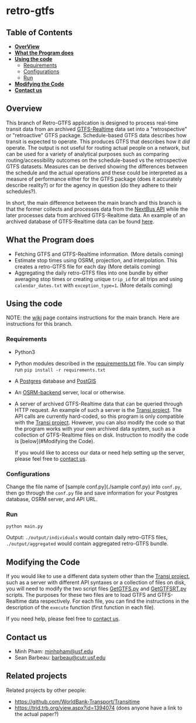 # retro-gtfs

## Table of Contents
- [**OverView**](#Overview)
- [**What the Program does**](#What-the-Program-does)
- [**Using the code**](#Using-the-code)
  - [Requirements](#Requirements)
  - [Configurations](#Configurations)
  - [Run](#Run)
- [**Modifying the Code**](#Modifying-the-Code)
- [**Contact us**](#Contact-us)

## Overview

This branch of Retro-GTFS application is designed to process real-time transit data from an archived [GTFS-Realtime](https://developers.google.com/transit/gtfs-realtime/) data set into a "retrospective" or "retroactive" GTFS package. Schedule-based GTFS data describes how transit is expected to operate. This produces GTFS that describes how it *did* operate. The output is not useful for routing actual people on a network, but can be used for a variety of analytical purposes such as comparing routing/accessibility outcomes on the schedule-based vs the retrospective GTFS datasets. Measures can be derived showing the differences between the schedule and the actual operations and these could be interpreted as a measure of performance either for the GTFS package (does it accurately describe reality?) or for the agency in question (do they adhere to their schedules?).

In short, the main difference between the main branch and this branch is that the former collects and processes data from the [NextBus API](https://www.nextbus.com/xmlFeedDocs/NextBusXMLFeed.pdf) while the later processes data from archived GTFS-Realtime data. An example of an archived database of GTFS-Realtime data can be found [here](TBD).

## What the Program does

- Fetching GTFS and GTFS-Realtime information. (More details coming)
- Estimate stop times using OSRM, projection, and interpolation. This creates a retro-GTFS file for each day (More details coming)
- Aggregating the daily retro-GTFS files into one bundle by either averaging stop times or creating unique `trip_id` for all trips and using `calendar_dates.txt` with `exception_type=1`. (More details coming)

## Using the code

NOTE: the [wiki](https://github.com/SAUSy-Lab/retro-gtfs/wiki) page contains instructions for the main branch. Here are instructions  for this branch.

### Requirements

- Python3

- Python modules described in the [requirements.txt](./requirement.txt) file. You can simply run `pip install -r requirements.txt`

- A [Postgres](https://www.postgresql.org/) database and [PostGIS](https://postgis.net/install/)

- An [OSRM-backend](https://github.com/Project-OSRM/osrm-backend) server, local or otherwise.

- A server of archived GTFS-Realtime data that can be queried through HTTP request. An example of such a server is the [Transi project](https://gitlab.com/cutr-at-usf/transi/getting-started). The API calls are currently hard-coded, so this program is only compatible with the [Transi project](https://gitlab.com/cutr-at-usf/transi/getting-started). However, you can also modify the code so that the program works with your own archived data system, such as a collection of GTFS-Realtime files on disk. Instruction to modify the code is [below](#Modifying the Code).

  If you would like to access our data or need help setting up the server, please feel free to [contact us](#Contact-us).

### Configurations

Change the file name of [sample conf.py](./sample conf.py) into `conf.py`, then go through the `conf.py` file and save information for your Postgres database, OSRM server, and API URL.

### Run

`python main.py`

Output: `./output/individuals` would contain daily retro-GTFS files, `./output/aggregated` would contain aggregated retro-GTFS bundle.

## Modifying the Code

If you would like to use a different data system other than the [Transi project](https://gitlab.com/cutr-at-usf/transi/getting-started), such as a server with different API syntaxes or a collection of files on disk, you will need to modify the two script files [GetGTFS.py](./GetGTFS.py) and [GetGTFSRT.py](./GetGTFSRT.py) scripts. The purposes for these two files are to load GTFS and GTFS-Realtime data respectively. For each file, you can find the instructions in the description of the `execute` function (first function in each file).

If you need help, please feel free to [contact us](#Contact-us).

## Contact us

- Minh Pham: minhpham@usf.edu
- Sean Barbeau: barbeau@cutr.usf.edu


## Related projects

Related projects by other people:
* https://github.com/WorldBank-Transport/Transitime
* https://trid.trb.org/view.aspx?id=1394074 (does anyone have a link to the actual paper?)

